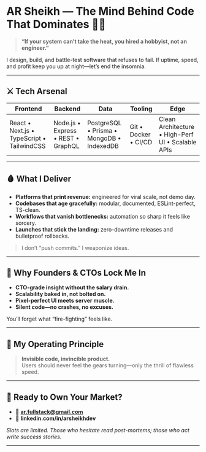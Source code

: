 # AR Sheikh — The Mind Behind Code That Dominates 🚀🧠

> **“If your system can’t take the heat, you hired a hobbyist, not an engineer.”**

I design, build, and battle-test software that refuses to fail. If uptime, speed, and profit keep you up at night—let’s end the insomnia.

---

## ⚔️ Tech Arsenal

| Frontend | Backend | Data | Tooling | Edge |
| -------- | ------- | ---- | ------- | ---- |
| React • Next.js • TypeScript • TailwindCSS | Node.js • Express • REST • GraphQL | PostgreSQL • Prisma • MongoDB • IndexedDB | Git • Docker • CI/CD | Clean Architecture • High-Perf UI • Scalable APIs |

---

## 🩸 What I Deliver

- **Platforms that print revenue:** engineered for viral scale, not demo day.  
- **Codebases that age gracefully:** modular, documented, ESLint-perfect, TS-clean.  
- **Workflows that vanish bottlenecks:** automation so sharp it feels like sorcery.  
- **Launches that stick the landing:** zero-downtime releases and bulletproof rollbacks.

> I don’t “push commits.” I weaponize ideas.

---

## 🔮 Why Founders & CTOs Lock Me In

- **CTO-grade insight without the salary drain.**  
- **Scalability baked in, not bolted on.**  
- **Pixel-perfect UI meets server muscle.**  
- **Silent code—no crashes, no excuses.**  

You’ll forget what “fire-fighting” feels like.

---

## 🖤 My Operating Principle

> **Invisible code, invincible product.**  
> Users should never feel the gears turning—only the thrill of flawless speed.

---

## 🎯 Ready to Own Your Market?

- 💌 **ar.fullstack@gmail.com**  
- 🔗 **linkedin.com/in/arsheikhdev**

*Slots are limited. Those who hesitate read post-mortems; those who act write success stories.*

---
